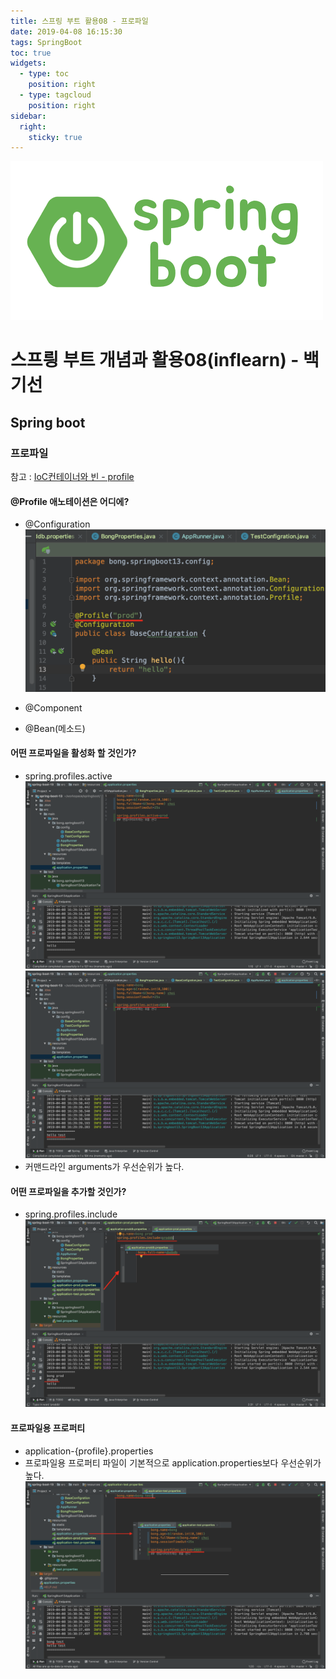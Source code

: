 ```yaml
---
title: 스프링 부트 활용08 - 프로파일
date: 2019-04-08 16:15:30
tags: SpringBoot
toc: true
widgets:
  - type: toc
    position: right
  - type: tagcloud
    position: right
sidebar:
  right:
    sticky: true
---
```

![springboot](/images/springboot_logo.png)
# 스프릥 부트 개념과 활용08(inflearn) - 백기선 
## Spring boot
<!-- more -->
### 프로파일
참고 : [IoC컨테이너와 빈 - profile](https://cyr9210.github.io/2019/03/20/Spring/springframework-core01/)
#### @Profile 애노테이션은 어디에?
- @Configuration
![springboot](/images/springboot/springboot08-6.png)

- @Component
- @Bean(메소드)

#### 어떤 프로파일을 활성화 할 것인가?
- spring.profiles.active
![springboot](/images/springboot/springboot08-1.png)![springboot](/images/springboot/springboot08-2.png)
- 커맨드라인 arguments가 우선순위가 높다.

#### 어떤 프로파일을 추가할 것인가?
- spring.profiles.include
![springboot](/images/springboot/springboot08-5.png)

#### 프로파일용 프로퍼티
- application-{profile}.properties
- 프로파일용 프로퍼티 파일이 기본적으로 application.properties보다 우선순위가 높다.
![springboot](/images/springboot/springboot08-3.png)